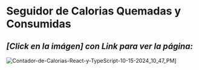 # Seguidor de Calorias Quemadas y Consumidas

## *[Click en la imágen] con Link para ver la página:*

![Contador-de-Calorias-React-y-TypeScript-10-15-2024_10_47_PM](https://calorie-tracker-admm.netlify.app/)]
